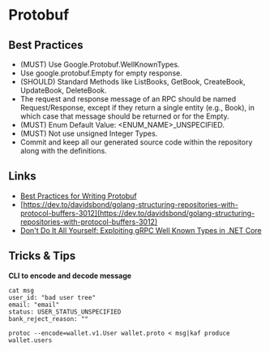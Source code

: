 # Protobuf

## Best Practices

- (MUST) Use Google.Protobuf.WellKnownTypes.
- Use google.protobuf.Empty for empty response.
- (SHOULD) Standard Methods like ListBooks, GetBook, CreateBook, UpdateBook, DeleteBook.
- The request and response message of an RPC should be named <RPC Name>Request/Response, except if they return a single entity (e.g., Book), in which case that message should be returned or for the Empty.
- (MUST) Enum Default Value: <ENUM_NAME>_UNSPECIFIED.
- (MUST) Not use unsigned Integer Types.
- Commit and keep all our generated source code within the repository along with the definitions.

## Links

- [Best Practices for Writing Protobuf](https://dev.vseth.ethz.ch/reference/grpc-protobuf/best-practices-for-writing-protobuf)
- [https://dev.to/davidsbond/golang-structuring-repositories-with-protocol-buffers-3012](https://dev.to/davidsbond/golang-structuring-repositories-with-protocol-buffers-3012)
- [Don't Do It All Yourself: Exploiting gRPC Well Known Types in .NET Core](https://visualstudiomagazine.com/articles/2020/01/16/grpc-well-known-types.aspx)

## Tricks & Tips

**CLI to encode and decode message**

```
cat msg
user_id: "bad user tree"
email: "email"
status: USER_STATUS_UNSPECIFIED
bank_reject_reason: ""

protoc --encode=wallet.v1.User wallet.proto < msg|kaf produce wallet.users  
```